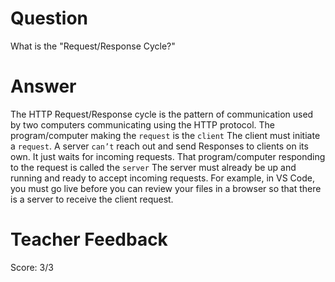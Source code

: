 # Question

What is the "Request/Response Cycle?"

# Answer
The HTTP Request/Response cycle is the pattern of communication used by two computers communicating using the HTTP protocol. The program/computer making the `request` is the `client`
The client must initiate a `request`. A server `can’t` reach out and send Responses to clients on its own. It just waits for incoming requests.
That program/computer responding to the request is called the `server`
The server must already be up and running and ready to accept incoming requests.
For example, in VS Code, you must go live before you can review your files in a browser so that there is a server to receive the client request.

# Teacher Feedback
Score: 3/3